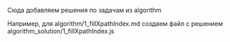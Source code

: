 Сюда добавляем решения по задачам из algorithm

Например, для algorithm/1_fillXpathIndex.md создаем файл с решением algorithm_solution/1_fillXpathIndex.js